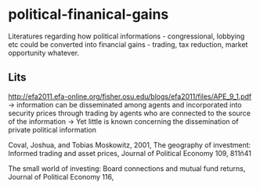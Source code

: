 # political-finanical-gains
Literatures regarding how political informations - congressional, lobbying etc could be converted into financial gains - trading, tax reduction, market opportunity whatever. 

## Lits
http://efa2011.efa-online.org/fisher.osu.edu/blogs/efa2011/files/APE_9_1.pdf
-> information can be disseminated among agents and incorporated into security prices through trading by agents who are connected to the source of the information
->  Yet little is known concerning the dissemination of private political information

Coval, Joshua, and Tobias Moskowitz, 2001, The geography of investment: Informed trading and asset prices, Journal of Political Economy 109, 811ñ41

The small world of
investing: Board connections and mutual fund returns, Journal of Political Economy 116,
